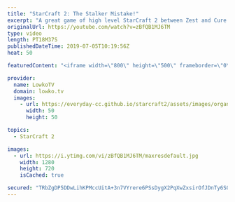 ```yaml
---
title: "StarCraft 2: The Stalker Mistake!"
excerpt: "A great game of high level StarCraft 2 between Zest and Cure. While the game can switch into the advantage of one of the players at a moments notice, both players know exactly what to expect and seem to always in position... Until near the end of the game.  Get more videos & support my work: http://www.patreon.com/lowkotv"
originalUrl: https://youtube.com/watch?v=zBfQB1MJ6TM
type: video
length: PT18M37S
publishedDateTime: 2019-07-05T10:19:56Z
heat: 50

featuredContent: "<iframe width=\"800\" height=\"500\" frameborder=\"0\" src=\"https://www.youtube.com/embed/zBfQB1MJ6TM\" allow=\"accelerometer; autoplay; encrypted-media; gyroscope; picture-in-picture\" allowfullscreen></iframe>"

provider:
  name: LowkoTV
  domain: lowko.tv
  images:
    - url: https://everyday-cc.github.io/starcraft2/assets/images/organizations/lowko.tv-50x50.jpg
      width: 50
      height: 50

topics:
  - StarCraft 2

images:
  - url: https://i.ytimg.com/vi/zBfQB1MJ6TM/maxresdefault.jpg
    width: 1280
    height: 720
    isCached: true

secured: "TRbZgDP5DDwLihKPMccUitA+3n7VYrere6PSsDygX2PqXwZxsirOfJDnTy6S0HbKnQHV+hChMT/nwMChWKjfcuVqZ7qNaNcOEp+yl3uEHPyEtxq7wukizGaXgel+RYT32/01HgRHSSi64HfjrMwQdfrA76pyyyUn6yjKrApOiVOUoFJaMEOzCNYALMfaq5VnP0wqPE1LScTyq+cI77VSUtRKYCMJ/sxhg3P/pBwy5an3AphGvXvfYzYDkZen0eGs9OKKu5LZ6BUOQB6TxZq0B6UZItpF3b4w89eriAHPqhwI8WLPmgFSnyMb0o+Xg3fv7rcN22cNyOlFFmEP0Dj9P4JgEQd8gVkqqRcdU36Z+Hu20G/OiICdK1qAIRsnclgpa6yKzkPCpowdI0WTqSrvUjg/saN0Nflf1xloRhKldoE=;lLt/5UdcR48rRtRg3BCYQA=="
---
```


